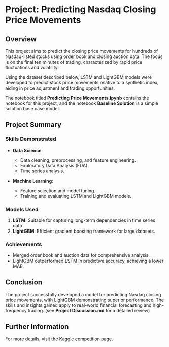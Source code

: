 # Project: Predicting Nasdaq Closing Price Movements

## Overview

This project aims to predict the closing price movements for hundreds of Nasdaq-listed stocks using order book and closing auction data. The focus is on the final ten minutes of trading, characterized by rapid price fluctuations and volatility. 

Using the dataset described below, LSTM and LightGBM models were developed to predict stock price movements relative to a synthetic index, aiding in price adjustment and trading opportunities.

The notebook titled **Predicting Price Movements.ipynb** contains the notebook for this project, and the notebook **Baseline Solution** is a simple solution base case model.


## Project Summary

### Skills Demonstrated
- **Data Science**:
  - Data cleaning, preprocessing, and feature engineering.
  - Exploratory Data Analysis (EDA).
  - Time series analysis.

- **Machine Learning**:
  - Feature selection and model tuning.
  - Training and evaluating LSTM and LightGBM models.

### Models Used
1. **LSTM**: Suitable for capturing long-term dependencies in time series data.
2. **LightGBM**: Efficient gradient boosting framework for large datasets.

### Achievements
- Merged order book and auction data for comprehensive analysis.
- LightGBM outperformed LSTM in predictive accuracy, achieving a lower MAE.

## Conclusion

The project successfully developed a model for predicting Nasdaq closing price movements, with LightGBM demonstrating superior performance. The skills and insights gained apply to real-world financial forecasting and high-frequency trading.
(see **Project Discussion.md** for a detailed review)

## Further Information

For more details, visit the [Kaggle competition page](https://www.kaggle.com/competitions/optiver-trading-at-the-close).
